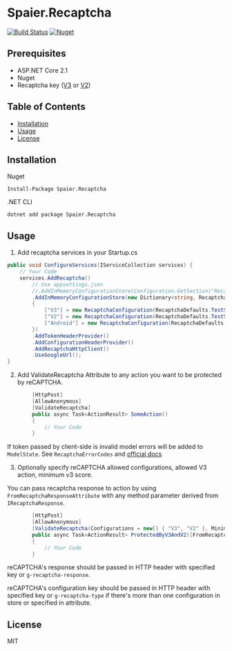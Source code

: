 # Spaier.Recaptcha

[![Build Status](https://travis-ci.org/Spaier/Spaier.Recaptcha.svg?branch=master)](https://travis-ci.org/Spaier/Spaier.Recaptcha)
[![Nuget](https://img.shields.io/nuget/v/Spaier.Recaptcha.svg)](https://www.nuget.org/packages/Spaier.Recaptcha)

## Prerequisites

- ASP.NET Core 2.1
- Nuget
- Recaptcha key ([V3](https://g.co/recaptcha/v3) or [V2](https://www.google.com/recaptcha/admin))

## Table of Contents

* [Installation](#installation)
* [Usage](#usage)
* [License](#license)

## Installation

Nuget

```
Install-Package Spaier.Recaptcha
```

.NET CLI

```
dotnet add package Spaier.Recaptcha
```

## Usage

1. Add recaptcha services in your Startup.cs

```cs
public void ConfigureServices(IServiceCollection services) {
    // Your Code
    services.AddRecaptcha()
        // Use appsettings.json
        //.AddInMemoryConfigurationStore(Configuration.GetSection("Recaptcha"))
        .AddInMemoryConfigurationStore(new Dictionary<string, RecaptchaConfiguration>
        {
            ["V3"] = new RecaptchaConfiguration(RecaptchaDefaults.TestSecretKey, RecaptchaSecretType.V3),
            ["V2"] = new RecaptchaConfiguration(RecaptchaDefaults.TestSecretKey, RecaptchaSecretType.V2),
            ["Android"] = new RecaptchaConfiguration(RecaptchaDefaults.TestSecretKey, RecaptchaSecretType.V2Android)
        })
        .AddTokenHeaderProvider()
        .AddConfigurationHeaderProvider()
        .AddRecaptchaHttpClient()
        .UseGoogleUrl();
}
```

2. Add ValidateRecaptcha Attribute to any action you want to be protected by reCAPTCHA.

```cs
        [HttpPost]
        [AllowAnonymous]
        [ValidateRecaptcha]
        public async Task<ActionResult> SomeAction()
        {
            // Your Code
        }
```

If token passed by client-side is invalid model errors will be added to `ModelState`.
See `RecaptchaErrorCodes` and [official docs](https://developers.google.com/recaptcha/docs/verify)

3. Optionally specify reCAPTCHA allowed configurations, allowed V3 action, minimum v3 score.

You can pass recaptcha response to action by using `FromRecaptchaResponseAttribute` with 
any method parameter derived from `IRecaptchaResponse`.

```cs
        [HttpPost]
        [AllowAnonymous]
        [ValidateRecaptcha(Configurations = new[] { "V3", "V2" }, MinimumScore = 0.5, AllowedAction = "register")]
        public async Task<ActionResult> ProtectedByV3AndV2([FromRecaptchaResponse] RecaptchaResponse response)
        {
            // Your Code
        }
```

reCAPTCHA's response should be passed in HTTP header with specified key or `g-recaptcha-response`.

reCAPTCHA's configuration key should be passed in HTTP header with specified key or `g-recaptcha-type`
if there's more than one configuration in store or specified in attribute.

## License

MIT
